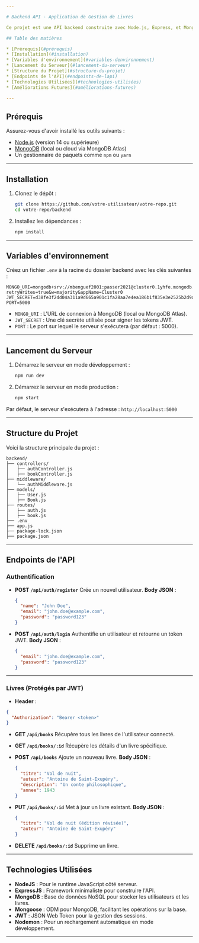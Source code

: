 ```yaml
---

# Backend API - Application de Gestion de Livres

Ce projet est une API backend construite avec Node.js, Express, et MongoDB pour gérer des utilisateurs et leurs livres. L'application supporte l'inscription, l'authentification (JWT) et des opérations CRUD sur les livres.

## Table des matières

* [Prérequis](#prérequis)
* [Installation](#installation)
* [Variables d'environnement](#variables-denvironnement)
* [Lancement du Serveur](#lancement-du-serveur)
* [Structure du Projet](#structure-du-projet)
* [Endpoints de l'API](#endpoints-de-lapi)
* [Technologies Utilisées](#technologies-utilisées)
* [Améliorations Futures](#améliorations-futures)

---
```


## Prérequis

Assurez-vous d'avoir installé les outils suivants :

* [Node.js](https://nodejs.org/) (version 14 ou supérieure)
* [MongoDB](https://www.mongodb.com/) (local ou cloud via MongoDB Atlas)
* Un gestionnaire de paquets comme `npm` ou `yarn`

---

## Installation

1. Clonez le dépôt :

   ```bash
   git clone https://github.com/votre-utilisateur/votre-repo.git
   cd votre-repo/backend
   ```

2. Installez les dépendances :

   ```bash
   npm install
   ```

---

## Variables d'environnement

Créez un fichier `.env` à la racine du dossier backend avec les clés suivantes :

```plaintext
MONGO_URI=mongodb+srv://mbenguef2001:passer2021@cluster0.1yhfe.mongodb.net/gestionlivres?retryWrites=true&w=majority&appName=Cluster0
JWT_SECRET=d38fe3f2dd04a311a9d665a901c1fa28aa7e4ea186b1f835e3e2525b2d9af5afcc72708c874a34559e3a8b917e82866dd02c22c4f9235507031052a91850617a
PORT=5000
```

* `MONGO_URI` : L'URL de connexion à MongoDB (local ou MongoDB Atlas).
* `JWT_SECRET` : Une clé secrète utilisée pour signer les tokens JWT.
* `PORT` : Le port sur lequel le serveur s'exécutera (par défaut : 5000).

---

## Lancement du Serveur

1. Démarrez le serveur en mode développement :

   ```bash
   npm run dev
   ```

2. Démarrez le serveur en mode production :

   ```bash
   npm start
   ```

Par défaut, le serveur s'exécutera à l'adresse : `http://localhost:5000`

---

## Structure du Projet

Voici la structure principale du projet :

```plaintext
backend/
├── controllers/
│   ├── authController.js
│   ├── bookController.js
├── middleware/
│   └── authMiddleware.js
├── models/
│   ├── User.js
│   ├── Book.js
├── routes/
│   ├── auth.js
│   ├── book.js
├── .env
├── app.js
├── package-lock.json
├── package.json
```

---

## Endpoints de l'API

### Authentification

* **POST `/api/auth/register`**
  Crée un nouvel utilisateur.
  **Body JSON** :

  ```json
  {
    "name": "John Doe",
    "email": "john.doe@example.com",
    "password": "password123"
  }
  ```

* **POST `/api/auth/login`**
  Authentifie un utilisateur et retourne un token JWT.
  **Body JSON** :

  ```json
  {
    "email": "john.doe@example.com",
    "password": "password123"
  }
  ```

---

### Livres (Protégés par JWT)

*  **Header** :

  ```json
  {
    "Authorization": "Bearer <token>"
  }
  ```

* **GET `/api/books`**
  Récupère tous les livres de l'utilisateur connecté.

* **GET `/api/books/:id`**
  Récupère les détails d'un livre spécifique.

* **POST `/api/books`**
  Ajoute un nouveau livre.
  **Body JSON** :

  ```json
  {
    "titre": "Vol de nuit",
    "auteur": "Antoine de Saint-Exupéry",
    "description": "Un conte philosophique",
    "annee": 1943
  }
  ```

* **PUT `/api/books/:id`**
  Met à jour un livre existant.
  **Body JSON** :

  ```json
  {
    "titre": "Vol de nuit (édition révisée)",
    "auteur": "Antoine de Saint-Exupéry"
  }
  ```

* **DELETE `/api/books/:id`**
  Supprime un livre.

---

## Technologies Utilisées

* **NodeJS** : Pour le runtime JavaScript côté serveur.
* **ExpressJS** : Framework minimaliste pour construire l'API.
* **MongoDB** : Base de données NoSQL pour stocker les utilisateurs et les livres.
* **Mongoose** : ODM pour MongoDB, facilitant les opérations sur la base.
* **JWT** : JSON Web Token pour la gestion des sessions.
* **Nodemon** : Pour un rechargement automatique en mode développement.


---